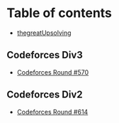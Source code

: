 # Table of contents

* [thegreatUpsolving](README.md)

## Codeforces Div3

* [Codeforces Round \#570](codeforces-div3/codeforces-round-570.md)

## Codeforces Div2

* [Codeforces Round \#614](codeforces-div2/codeforces-round-614.md)

